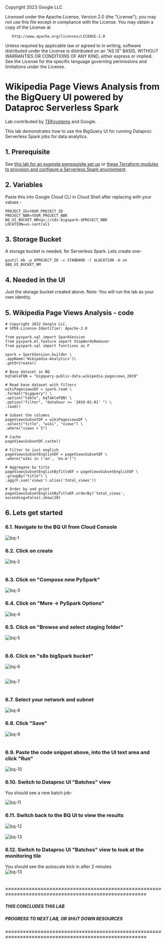 <!---->
  Copyright 2023 Google LLC

  Licensed under the Apache License, Version 2.0 (the "License");
  you may not use this file except in compliance with the License.
  You may obtain a copy of the License at

       http://www.apache.org/licenses/LICENSE-2.0

  Unless required by applicable law or agreed to in writing, software
  distributed under the License is distributed on an "AS IS" BASIS,
  WITHOUT WARRANTIES OR CONDITIONS OF ANY KIND, either express or implied.
  See the License for the specific language governing permissions and
  limitations under the License.
 <!---->

# Wikipedia Page Views Analysis from the BigQuery UI powered by Dataproc Serverless Spark

Lab contributed by [TEKsystems](https://www.teksystems.com/en/about-us/partnerships/google-cloud) and Google.

This lab demonstrates how to use the BigQuery UI for running Dataproc Serverless Spark jobs for data analytics.

## 1. Prerequisite
See [this lab for an example prerequisite set up](https://github.com/GoogleCloudPlatform/serverless-spark-workshop/blob/main/malware_detection/instructions/01-gcp-prerequisites.md) or [these Terraform modules to provision and configure a Serverless Spark environment](https://github.com/anagha-google/ts22-just-enough-terraform-for-da).

## 2. Variables

Paste this into Google Cloud CLI in Cloud Shell after replacing with your values -
```
PROJECT_ID=YOUR_PROJECT_ID
PROJECT_NBR=YOUR_PROJECT_NBR
BQ_UI_BUCKET_NM=gs://s8s-bigspark-$PROJECT_NBR
LOCATION=us-central1
```

## 3. Storage Bucket

A storage bucket is needed, for Serverless Spark. Lets create one-
```
gsutil mb -p $PROJECT_ID -c STANDARD -l $LOCATION -b on $BQ_UI_BUCKET_NM
```

## 4. Needed in the UI

Just the storage bucket created above.
Note: You will run the lab as your own identity.

## 5. Wikipedia Page Views Analysis - code

```
# Copyright 2022 Google LLC.
# SPDX-License-Identifier: Apache-2.0

from pyspark.sql import SparkSession
from pyspark.ml.feature import StopWordsRemover
from pyspark.sql import functions as F

spark = SparkSession.builder \
.appName('Wikipedia-Analytics')\
.getOrCreate()

# Base dataset in BQ
bqTableFQN = "bigquery-public-data.wikipedia.pageviews_2019"

# Read base dataset with filters
wikiPageviewsDF = spark.read \
.format("bigquery") \
.option("table", bqTableFQN) \
.option("filter", "datehour >= '2019-01-01' ") \
.load()

# Subset the columns
pageViewsSubsetDF = wikiPageviewsDF \
.select("title", "wiki", "views") \
.where("views > 5")

# Cache
pageViewsSubsetDF.cache()

# Filter to just english
pageViewsSubsetEnglishDF = pageViewsSubsetDF \
.where("wiki in ('en', 'en.m')")

# Aggregate by title
pageViewsSubsetEnglishByTitleDF = pageViewsSubsetEnglishDF \
.groupBy("title") \
.agg(F.sum('views').alias('total_views'))

# Order by and print
pageViewsSubsetEnglishByTitleDF.orderBy('total_views', ascending=False).show(20)
```

## 6. Lets get started

### 6.1. Navigate to the BQ UI from Cloud Console

![bq-1](images/00-bq-01.png)
<br>

### 6.2. Click on create

![bq-2](images/00-bq-02.png)  
<br>

### 6.3. Click on "Compose new PySpark"

![bq-3](images/00-bq-03.png)
<br>

### 6.4. Click on "More -> PySpark Options"

![bq-4](images/00-bq-04.png)
<br>

### 6.5. Click on "Browse and select staging folder"

![bq-5](images/00-bq-05.png)  
<br>

### 6.6. Click on "s8s bigSpark bucket"

![bq-6](images/00-bq-06.png)  
<br>

![bq-7](images/00-bq-07.png)  
<br>

### 6.7. Select your network and subnet

![bq-8](images/00-bq-08.png)
<br>

### 6.8. Click "Save"
![bq-9](images/00-bq-09.png)  
<br>

### 6.9. Paste the code snippet above, into the UI text area and click "Run"
![bq-10](images/00-bq-10.png)
<br>

### 6.10. Switch to Dataproc UI "Batches" view

You should see a new batch job-

![bq-11](images/00-bq-11.png)
<br>

### 6.11. Switch back to the BQ UI to view the results

![bq-12](images/00-bq-12.png)
<br>
<br>
![bq-13](images/00-bq-13.png)  

### 6.12. Switch to Dataproc UI "Batches" view to look at the monitoring tile
You should see the autoscale kick in after 2 minutes
<br>
![bq-13](images/00-bq-14.png)  
<br>


##### =====================================================================================================
##### THIS CONCLUDES THIS LAB
##### PROGRESS TO NEXT LAB, OR SHUT DOWN RESOURCES
##### =====================================================================================================
